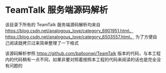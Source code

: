 # TeamTalk 服务端源码解析

该目录下所有的 TeamTalk 服务端源码解析均来自 https://blog.csdn.net/analogous_love/category_6901951.html、https://blog.csdn.net/analogous_love/category_6503557.html， 为了方便自己阅读就拷贝过来简单整理了一下格式

该源码解析参照 https://github.com/balloonwj/TeamTalk 版本的代码，与本工程内的代码稍有一点不同，如果非要对照着按照本工程的代码来阅读的话也是完全没有问题的